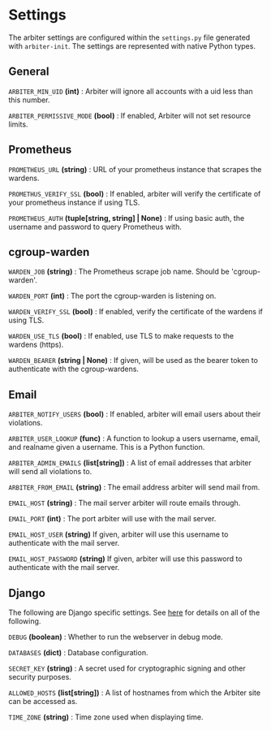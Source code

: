# Settings
The arbiter settings are configured within the `settings.py` file generated with `arbiter-init`.
The settings are represented with native Python types.

## General
`ARBITER_MIN_UID` **(int)** : Arbiter will ignore all accounts with a uid less than this number.

`ARBITER_PERMISSIVE_MODE` **(bool)** : If enabled, Arbiter will not set 
resource limits.


## Prometheus
`PROMETHEUS_URL` **(string)** : URL of your prometheus instance that scrapes the wardens.

`PROMETHUS_VERIFY_SSL` **(bool)** : If enabled, arbiter will verify the certificate of your prometheus instance if using TLS.

`PROMETHEUS_AUTH` **(tuple[string, string] | None)** : If using basic auth, the username and password to query Prometheus with. 

## cgroup-warden
`WARDEN_JOB` **(string)** : The Prometheus scrape job name. Should be 'cgroup-warden'.

`WARDEN_PORT` **(int)** : The port the cgroup-warden is listening on.

`WARDEN_VERIFY_SSL` **(bool)** : If enabled, verify the certificate of the wardens if using TLS.

`WARDEN_USE_TLS` **(bool)** : If enabled, use TLS to make requests to the wardens (https).

`WARDEN_BEARER` **(string | None)** : If given, will be used as the bearer token to authenticate with the cgroup-wardens.

## Email
`ARBITER_NOTIFY_USERS` **(bool)** : If enabled, arbiter will email users about their violations.

`ARBITER_USER_LOOKUP` **(func)** : A function to lookup a users username, email, and realname given a username. This is a Python function.  

`ARBITER_ADMIN_EMAILS` **(list[string])** : A list of email addresses that arbiter will send all violations to. 

`ARBITER_FROM_EMAIL` **(string)** : The email address arbiter will send mail from.

`EMAIL_HOST` **(string)** : The mail server arbiter will route emails through. 

`EMAIL_PORT` **(int)** : The port arbiter will use with the mail server.

`EMAIL_HOST_USER` **(string)** If given, arbiter will use this username to authenticate with the mail server.

`EMAIL_HOST_PASSWORD` **(string)** If given, arbiter will use this password to authenticate with the mail server.

## Django

The following are Django specific settings. See [here](https://docs.djangoproject.com/en/5.1/topics/settings/) for details on all of the following.

`DEBUG` **(boolean)** : Whether to run the webserver in debug mode.

`DATABASES` **(dict)** : Database configuration.

`SECRET_KEY` **(string)** : A secret used for cryptographic signing and other security purposes.

`ALLOWED_HOSTS` **(list[string])** : A list of hostnames from which the Arbiter site can be accessed as.

`TIME_ZONE` **(string)** : Time zone used when displaying time.